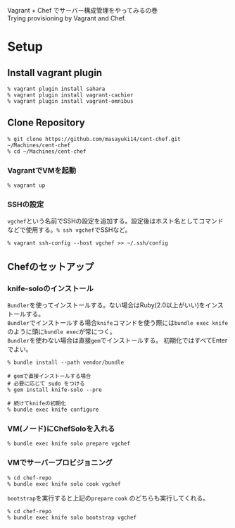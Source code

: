 Vagrant + Chef でサーバー構成管理をやってみるの巻  
Trying provisioning by Vagrant and Chef.

# Setup

## Install vagrant plugin
```
% vagrant plugin install sahara
% vagrant plugin install vagrant-cachier
% vagrant plugin install vagrant-omnibus
```

## Clone Repository

```
% git clone https://github.com/masayuki14/cent-chef.git ~/Machines/cent-chef
% cd ~/Machines/cent-chef
```

### VagrantでVMを起動

 ```
% vagrant up
```

### SSHの設定

`vgchef`という名前でSSHの設定を追加する。設定後はホスト名としてコマンドなどで使用する。`% ssh vgchef`でSSHなど。
```
% vagrant ssh-config --host vgchef >> ~/.ssh/config
```

## Chefのセットアップ

### knife-soloのインストール

`Bundler`を使ってインストールする。ない場合はRuby(2.0以上がいい)をインストールする。  
`Bundler`でインストールする場合`knife`コマンドを使う際には`bundle exec knife`のように頭に`bundle exec`が常につく。  
`Bundler`を使わない場合は直接`gem`でインストールする。
初期化ではすべてEnterでよい。

```
% bundle install --path vendor/bundle

# gemで直接インストールする場合
# 必要に応じて sudo をつける
% gem install knife-solo --pre

# 続けてknifeの初期化
% bundle exec knife configure
```

### VM(ノード)にChefSoloを入れる

```
% bundle exec knife solo prepare vgchef
```

### VMでサーバープロビジョニング

```
% cd chef-repo
% bundle exec knife solo cook vgchef
```

`bootstrap`を実行すると上記の`prepare` `cook` のどちらも実行してくれる。
```
% cd chef-repo
% bundle exec knife solo bootstrap vgchef
```
